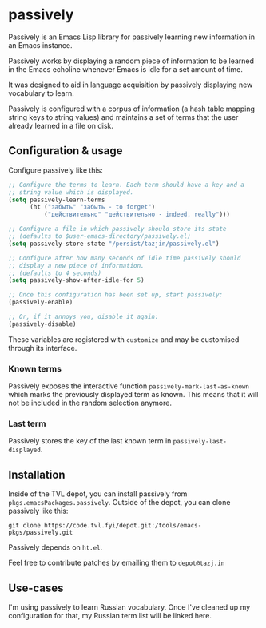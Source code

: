 <!-- SPDX-License-Identifier: MIT -->
passively
=========

Passively is an Emacs Lisp library for passively learning new
information in an Emacs instance.

Passively works by displaying a random piece of information to be
learned in the Emacs echoline whenever Emacs is idle for a set amount
of time.

It was designed to aid in language acquisition by passively displaying
new vocabulary to learn.

Passively is configured with a corpus of information (a hash table
mapping string keys to string values) and maintains a set of terms
that the user already learned in a file on disk.

## Configuration & usage

Configure passively like this:

```lisp
;; Configure the terms to learn. Each term should have a key and a
;; string value which is displayed.
(setq passively-learn-terms
      (ht ("забыть" "забыть - to forget")
          ("действительно" "действительно - indeed, really")))

;; Configure a file in which passively should store its state
;; (defaults to $user-emacs-directory/passively.el)
(setq passively-store-state "/persist/tazjin/passively.el")

;; Configure after how many seconds of idle time passively should
;; display a new piece of information.
;; (defaults to 4 seconds)
(setq passively-show-after-idle-for 5)

;; Once this configuration has been set up, start passively:
(passively-enable)

;; Or, if it annoys you, disable it again:
(passively-disable)
```

These variables are registered with `customize` and may be customised
through its interface.

### Known terms

Passively exposes the interactive function
`passively-mark-last-as-known` which marks the previously displayed
term as known. This means that it will not be included in the random
selection anymore.

### Last term

Passively stores the key of the last known term in
`passively-last-displayed`.

## Installation

Inside of the TVL depot, you can install passively from
`pkgs.emacsPackages.passively`. Outside of the depot, you can clone
passively like this:

    git clone https://code.tvl.fyi/depot.git:/tools/emacs-pkgs/passively.git

Passively depends on `ht.el`.

Feel free to contribute patches by emailing them to `depot@tazj.in`

## Use-cases

I'm using passively to learn Russian vocabulary. Once I've cleaned up
my configuration for that, my Russian term list will be linked here.
